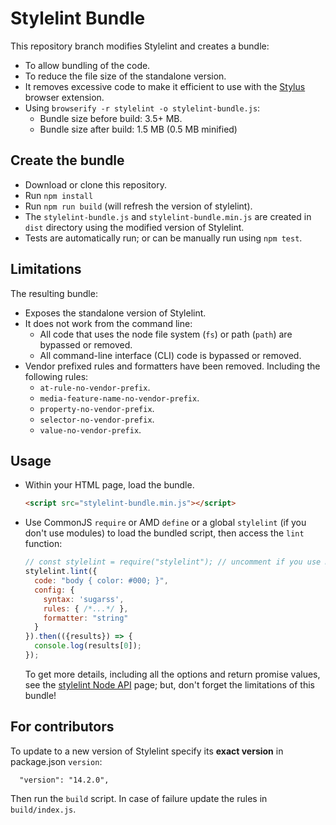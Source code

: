 # Stylelint Bundle

This repository branch modifies Stylelint and creates a bundle:

* To allow bundling of the code.
* To reduce the file size of the standalone version.
* It removes excessive code to make it efficient to use with the [Stylus](https://github.com/openstyles/stylus) browser extension.
* Using `browserify -r stylelint -o stylelint-bundle.js`:
  * Bundle size before build: 3.5+ MB.
  * Bundle size after build: 1.5 MB (0.5 MB minified)

## Create the bundle

* Download or clone this repository.
* Run `npm install`
* Run `npm run build` (will refresh the version of stylelint).
* The `stylelint-bundle.js` and `stylelint-bundle.min.js` are created in `dist` directory using the modified version of Stylelint.
* Tests are automatically run; or can be manually run using `npm test`.

## Limitations

The resulting bundle:

* Exposes the standalone version of Stylelint.
* It does not work from the command line:
  * All code that uses the node file system (`fs`) or path (`path`) are bypassed or removed.
  * All command-line interface (CLI) code is bypassed or removed.
* Vendor prefixed rules and formatters have been removed. Including the following rules:
  * `at-rule-no-vendor-prefix`.
  * `media-feature-name-no-vendor-prefix`.
  * `property-no-vendor-prefix`.
  * `selector-no-vendor-prefix`.
  * `value-no-vendor-prefix`.

## Usage

* Within your HTML page, load the bundle.

  ```html
  <script src="stylelint-bundle.min.js"></script>
  ```

* Use CommonJS `require` or AMD `define` or a global `stylelint` (if you don't use modules) to load the bundled script, then access the `lint` function:

  ```js
  // const stylelint = require("stylelint"); // uncomment if you use modules
  stylelint.lint({
    code: "body { color: #000; }",
    config: {
      syntax: 'sugarss',
      rules: { /*...*/ },
      formatter: "string"
    }
  }).then(({results}) => {
    console.log(results[0]);
  });
  ```

  To get more details, including all the options and return promise values, see the [stylelint Node API](https://stylelint.io/user-guide/node-api/) page; but, don't forget the limitations of this bundle!

## For contributors

To update to a new version of Stylelint specify its **exact version** in package.json `version`:

```
  "version": "14.2.0",
```
Then run the `build` script. In case of failure update the rules in `build/index.js`.
